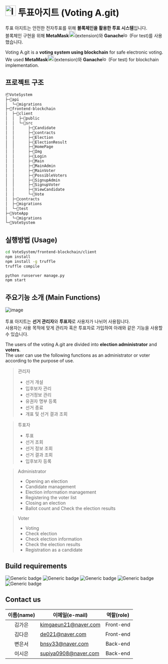 # <img width="33" alt="logo" src="https://user-images.githubusercontent.com/80964004/155874809-cf871a75-e302-4031-9064-c8037a9c47d3.png"> 투표아지트 (Voting A.git) 

투표 아지트는 안전한 전자투표를 위해 **블록체인을 활용한 투표 시스템**입니다. <br>
블록체인 구현을 위해 **MetaMask**<img width="20" alt="logo" src="https://user-images.githubusercontent.com/26293917/155936348-7252ac8f-a1eb-4fbc-9a04-99361b7a4169.png">(extension)와 **Ganache**<img width="15" alt="logo" src="https://user-images.githubusercontent.com/26293917/155936982-37b6da8a-9b9f-4335-bddd-4412bac56bdc.png"> (For test)를 사용했습니다.

Voting A.git is a **voting system using blockchain** for safe electronic voting.<br>
We used **MetaMask**<img width="20" alt="logo" src="https://user-images.githubusercontent.com/26293917/155936348-7252ac8f-a1eb-4fbc-9a04-99361b7a4169.png">(extension)와 **Ganache**<img width="15" alt="logo" src="https://user-images.githubusercontent.com/26293917/155936982-37b6da8a-9b9f-4335-bddd-4412bac56bdc.png"> (For test) for blockchain implementation.

## 프로젝트 구조
```bash
📦VoteSystem
├─📂api
│  └─📂migrations
├─📂frontend-blockchain
│  ├─📂client
│  │  ├─📂public
│  │  └─📂src
│  │      ├─📂Candidate
│  │      ├─📂contracts
│  │      ├─📂Election
│  │      ├─📂ElectionResult
│  │      ├─📂HomePage
│  │      ├─📂Img
│  │      ├─📂Login
│  │      ├─📂Main
│  │      ├─📂MainAdmin
│  │      ├─📂MainVoter
│  │      ├─📂PossibleVoters
│  │      ├─📂SignupAdmin
│  │      ├─📂SignupVoter
│  │      ├─📂ViewCandidate
│  │      └─📂Vote
│  ├─📂contracts
│  ├─📂migrations
│  └─📂test
├─📂VoteApp
│  └─📂migrations
└─📂VoteSystem
```

## 실행방법 (Usage)

```bash
cd VoteSystem/frontend-blockchain/client
npm install
npm install -g truffle
truffle compile

python runserver manage.py
npm start
```

## 주요기능 소개 (Main Functions)
![image](https://user-images.githubusercontent.com/80963996/155933631-ec9a322f-0070-4599-8e14-42e52e2a57a5.png) <br><br>
투표 아지트는 **선거 관리자**와 **투표자**로 사용자가 나뉘어 사용됩니다. <br>
사용자는 사용 목적에 맞게 관리자 혹은 투표자로 가입하여 아래와 같은 기능을 사용할 수 있습니다.

The users of the voting A.git are divided into **election administrator** and **voters**.<br>
The user can use the following functions as an administrator or voter according to the purpose of use.

>  관리자
>   - 선거 개설
>   - 입후보자 관리
>   - 선거정보 관리
>   - 유권자 명부 등록
>   - 선거 종료
>   - 개표 및 선거 결과 조회

>  투표자
>   - 투표
>   - 선거 조회
>   - 선거 정보 조회
>   - 선거 결과 조회
>   - 입후보자 등록


>  Administrator
>   - Opening an election
>   - Candidate management
>   - Election information management
>   - Registering the voter list
>   - Closing an election
>   - Ballot count and Check the election results

>  Voter
>   - Voting
>   - Check election
>   - Check election information
>   - Check the election results
>   - Registration as a candidate


## Build requirements

![Generic badge](https://img.shields.io/badge/python-3.8-f2e164.svg?logo=python&logoColor=f2e164)
![Generic badge](https://img.shields.io/badge/django-3.2.9-75b88c.svg?logo=django&logoColor=75b88c)
![Generic badge](https://img.shields.io/badge/react-17.0.2-97d6f8.svg?logo=react&logoColor=97d6f8)
![Generic badge](https://img.shields.io/badge/MySQL-8.0.24-d99734.svg?logo=mysql&logoColor=d99734)
![Generic badge](https://img.shields.io/badge/mui-4.12.3-4e67e6.svg?logo=mui&logoColor=4e67e6)

## Contact us
|이름(name)|이메일(e-mail)|역할(role)|
|:---:|---|:---:|
|김가은|kimgaeun21@naver.com|Front-end|
|김다은|de021@naver.com|Front-end|
|변은서|bnsy33@naver.com|Back-end|
|이시은|supiya0908@naver.com|Back-end|
